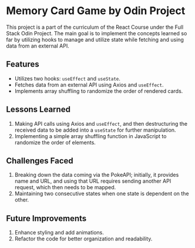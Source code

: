 # Memory Card Game by Odin Project

This project is a part of the curriculum of the React Course under the Full Stack Odin Project. The main goal is to implement the concepts learned so far by utilizing hooks to manage and utilize state while fetching and using data from an external API.

## Features
- Utilizes two hooks: `useEffect` and `useState`.
- Fetches data from an external API using Axios and `useEffect`.
- Implements array shuffling to randomize the order of rendered cards.

## Lessons Learned
1. Making API calls using Axios and `useEffect`, and then destructuring the received data to be added into a `useState` for further manipulation.
2. Implementing a simple array shuffling function in JavaScript to randomize the order of elements.

## Challenges Faced
1. Breaking down the data coming via the PokeAPI; initially, it provides name and URL, and using that URL requires sending another API request, which then needs to be mapped.
2. Maintaining two consecutive states when one state is dependent on the other.

## Future Improvements
1. Enhance styling and add animations.
2. Refactor the code for better organization and readability.
